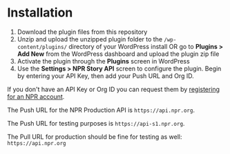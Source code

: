 # Installation 

1. Download the plugin files from this repository
2. Unzip and upload the unzipped plugin folder to the `/wp-content/plugins/` directory of your WordPress install OR go to **Plugins > Add New** from the WordPress dashboard and upload the plugin zip file
3. Activate the plugin through the **Plugins** screen in WordPress
4. Use the **Settings > NPR Story API** screen to configure the plugin. Begin by entering your API Key, then add your Push URL and Org ID.

If you don't have an API Key or Org ID you can request them by [registering for an NPR account](https://secure.npr.org/oauth2/login).

The Push URL for the NPR Production API is `https://api.npr.org`.

The Push URL for testing purposes is `https://api-s1.npr.org`.

The Pull URL for production should be fine for testing as well: `https://api.npr.org`
